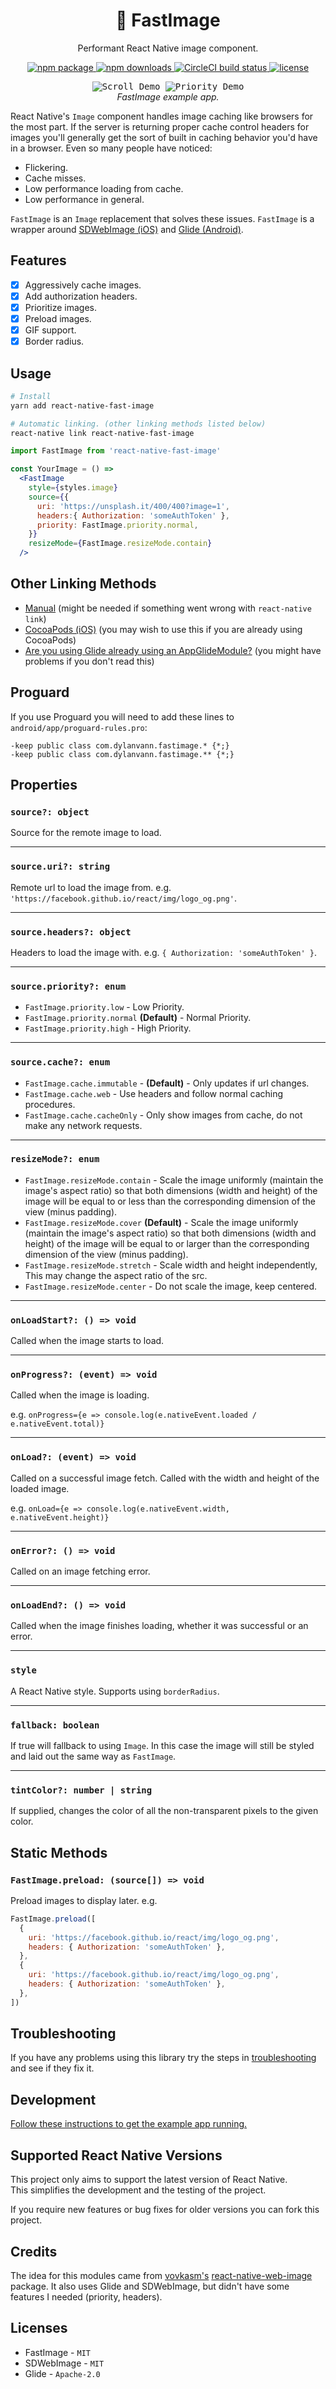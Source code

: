 <h1 align="center">
  🚩 FastImage
</h1>

<p align="center">
  Performant React Native image component.
</p>

<p align="center">
  <a href="https://www.npmjs.com/package/react-native-fast-image">
    <img src="https://img.shields.io/npm/v/react-native-fast-image.svg?style=flat-square" alt="npm package">
  </a>
  <a href="https://www.npmjs.com/package/react-native-fast-image">
    <img src="https://img.shields.io/npm/dm/react-native-fast-image.svg?style=flat-square" alt="npm downloads">
  </a>
  <a href="https://circleci.com/gh/DylanVann/react-native-fast-image/tree/master">
    <img src="https://img.shields.io/circleci/project/github/DylanVann/react-native-fast-image/master.svg?style=flat-square" alt="CircleCI build status">
  </a>
  <a href="https://github.com/DylanVann/react-native-fast-image/blob/master/LICENSE">
    <img src="https://img.shields.io/github/license/DylanVann/react-native-fast-image.svg?style=flat-square" alt="license">
  </a>
</p>

<p align="center" >
  <kbd>
    <img src="https://github.com/DylanVann/react-native-fast-image/raw/master/docs/assets/scroll.gif" title="Scroll Demo" float="left">
  </kbd>
  <kbd>
    <img src="https://github.com/DylanVann/react-native-fast-image/raw/master/docs/assets/priority.gif" title="Priority Demo" float="left">
  </kbd>
  <br>
  <em>FastImage example app.</em>
</p>

React Native's `Image` component handles image caching like browsers
for the most part.
If the server is returning proper cache control
headers for images you'll generally get the sort of built in
caching behavior you'd have in a browser.
Even so many people have noticed:

- Flickering.
- Cache misses.
- Low performance loading from cache.
- Low performance in general.

`FastImage` is an `Image` replacement that solves these issues.
`FastImage` is a wrapper around
[SDWebImage (iOS)](https://github.com/rs/SDWebImage)
and
[Glide (Android)](https://github.com/bumptech/glide).

## Features

- [x] Aggressively cache images.
- [x] Add authorization headers.
- [x] Prioritize images.
- [x] Preload images.
- [x] GIF support.
- [x] Border radius.

## Usage

```bash
# Install
yarn add react-native-fast-image

# Automatic linking. (other linking methods listed below)
react-native link react-native-fast-image
```

```jsx
import FastImage from 'react-native-fast-image'

const YourImage = () =>
  <FastImage
    style={styles.image}
    source={{
      uri: 'https://unsplash.it/400/400?image=1',
      headers:{ Authorization: 'someAuthToken' },
      priority: FastImage.priority.normal,
    }}
    resizeMode={FastImage.resizeMode.contain}
  />
```

## Other Linking Methods

- [Manual](docs/installation-manual.md) (might be needed if something went wrong with `react-native link`)
- [CocoaPods (iOS)](docs/installation-cocoapods.md) (you may wish to use this if you are already using CocoaPods)
- [Are you using Glide already using an AppGlideModule?](docs/app-glide-module.md) (you might have problems if you don't read this)

## Proguard

If you use Proguard you will need to add these lines to `android/app/proguard-rules.pro`:

```
-keep public class com.dylanvann.fastimage.* {*;}
-keep public class com.dylanvann.fastimage.** {*;}
```

## Properties

### `source?: object`

Source for the remote image to load.

---

### `source.uri?: string`

Remote url to load the image from. e.g. `'https://facebook.github.io/react/img/logo_og.png'`.

---

### `source.headers?: object`

Headers to load the image with. e.g. `{ Authorization: 'someAuthToken' }`.

---

### `source.priority?: enum`

- `FastImage.priority.low` - Low Priority.
- `FastImage.priority.normal` **(Default)** - Normal Priority.
- `FastImage.priority.high` - High Priority.

---

### `source.cache?: enum`

- `FastImage.cache.immutable` - **(Default)** - Only updates if url changes.
- `FastImage.cache.web` - Use headers and follow normal caching procedures.
- `FastImage.cache.cacheOnly` - Only show images from cache, do not make any network requests.

---

### `resizeMode?: enum`

- `FastImage.resizeMode.contain` - Scale the image uniformly (maintain the image's aspect ratio) so that both dimensions (width and height) of the image will be equal to or less than the corresponding dimension of the view (minus padding).
- `FastImage.resizeMode.cover` **(Default)** - Scale the image uniformly (maintain the image's aspect ratio) so that both dimensions (width and height) of the image will be equal to or larger than the corresponding dimension of the view (minus padding).
- `FastImage.resizeMode.stretch` - Scale width and height independently, This may change the aspect ratio of the src.
- `FastImage.resizeMode.center` - Do not scale the image, keep centered.

---

### `onLoadStart?: () => void`

Called when the image starts to load.

---

### `onProgress?: (event) => void`

Called when the image is loading.

e.g. `onProgress={e => console.log(e.nativeEvent.loaded / e.nativeEvent.total)}`

---

### `onLoad?: (event) => void`

Called on a successful image fetch. Called with the width and height of the loaded image.

e.g. `onLoad={e => console.log(e.nativeEvent.width, e.nativeEvent.height)}`

---

### `onError?: () => void`

Called on an image fetching error.

---

### `onLoadEnd?: () => void`

Called when the image finishes loading, whether it was successful or an error.

---

### `style`

A React Native style. Supports using `borderRadius`.

---

### `fallback: boolean`

If true will fallback to using `Image`.
In this case the image will still be styled and laid out the same way as `FastImage`.

---

### `tintColor?: number | string`

If supplied, changes the color of all the non-transparent pixels to the given color.

## Static Methods

### `FastImage.preload: (source[]) => void`

Preload images to display later. e.g.

```js
FastImage.preload([
  {
    uri: 'https://facebook.github.io/react/img/logo_og.png',
    headers: { Authorization: 'someAuthToken' },
  },
  {
    uri: 'https://facebook.github.io/react/img/logo_og.png',
    headers: { Authorization: 'someAuthToken' },
  },
])
```

## Troubleshooting

If you have any problems using this library try the steps in [troubleshooting](docs/troubleshooting.md) and see if they fix it.

## Development

[Follow these instructions to get the example app running.](docs/development.md)

## Supported React Native Versions

This project only aims to support the latest version of React Native.\
This simplifies the development and the testing of the project.

If you require new features or bug fixes for older versions you can fork this project.

## Credits

The idea for this modules came from
[vovkasm's](https://github.com/vovkasm)
[react-native-web-image](https://github.com/vovkasm/react-native-web-image)
package.
It also uses Glide and SDWebImage, but didn't have some features I needed (priority, headers).

## Licenses

* FastImage - `MIT`
* SDWebImage - `MIT`
* Glide - `Apache-2.0`
